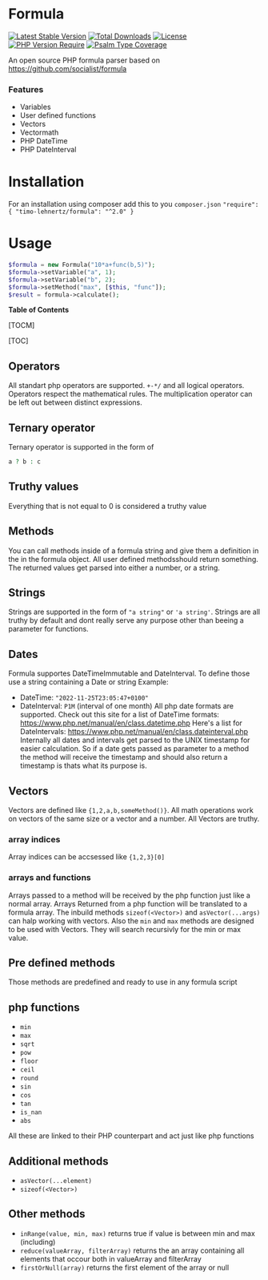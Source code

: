 # Formula

[![Latest Stable Version](https://poser.pugx.org/timo-lehnertz/formula/v)](https://packagist.org/packages/timo-lehnertz/formula)
[![Total Downloads](https://poser.pugx.org/timo-lehnertz/formula/downloads)](https://packagist.org/packages/timo-lehnertz/formula)
[![License](https://poser.pugx.org/timo-lehnertz/formula/license)](https://packagist.org/packages/timo-lehnertz/formula)
[![PHP Version Require](https://poser.pugx.org/timo-lehnertz/formula/require/php)](https://packagist.org/packages/timo-lehnertz/formula)
[![Psalm Type Coverage](https://shepherd.dev/github/nerou42/formula/coverage.svg)](https://packagist.org/packages/timo-lehnertz/formula)

An open source PHP formula parser based on https://github.com/socialist/formula

### Features
- Variables
- User defined functions
- Vectors
- Vectormath
- PHP DateTime
- PHP DateInterval

# Installation

For an installation using composer add this to you `composer.json`
`"require": {
    "timo-lehnertz/formula": "^2.0"
}`

# Usage

```php
$formula = new Formula("10*a+func(b,5)");
$formula->setVariable("a", 1);
$formula->setVariable("b", 2);
$formula->setMethod("max", [$this, "func"]);
$result = formula->calculate();
```

**Table of Contents**

[TOCM]

[TOC]

## Operators
All standart php operators are supported. `+-*/` and all logical operators.
Operators respect the mathematical rules. The multiplication operator can be left out between distinct expressions.

## Ternary operator
Ternary operator is supported in the form of
```php
a ? b : c
```

## Truthy values
Everything that is not equal to 0 is considered a truthy value

## Methods
You can call methods inside of a formula string and give them a definition in the in the formula object. All user defined methodsshould return something. The returned values get parsed into either a number, or a string. 

## Strings
Strings are supported in the form of `"a string"` or `'a string'`.  Strings are all truthy by default and dont really serve any purpose other than beeing a parameter for functions.

## Dates
Formula supportes DateTimeImmutable and DateInterval. To define those use a string containing a Date or string Example:
- DateTime: `"2022-11-25T23:05:47+0100"`
- DateInterval: `P1M` (interval of one month)
All php date formats are supported. Check out this site for a list of DateTime formats: https://www.php.net/manual/en/class.datetime.php
Here's a list for DateIntervals: https://www.php.net/manual/en/class.dateinterval.php
Internally all dates and intervals get parsed to the UNIX timestamp for easier calculation. So if a date gets passed as parameter to a method the method will receive the timestamp and should also return a timestamp is thats what its purpose is.

## Vectors
Vectors are defined like `{1,2,a,b,someMethod()}`.
All math operations work on vectors of the same size or a vector and a number.  All Vectors are truthy.
### array indices
Array indices can be accsessed like `{1,2,3}[0]`
### arrays and functions
Arrays passed to a method will be received by the php function just like a normal array.
Arrays Returned from a php function will be translated to a formula array.
The inbuild methods `sizeof(<Vector>)` and `asVector(...args)` can halp working with vectors. Also the `min` and `max` methods are designed to be used with Vectors. They will search recursivly for the min or max value.

## Pre defined methods
Those methods are predefined and ready to use in any formula script
## php functions
- `min`
- `max`
- `sqrt`
- `pow`
- `floor`
- `ceil`
- `round`
- `sin`
- `cos`
- `tan`
- `is_nan`
- `abs`

All these are linked to their PHP counterpart and act just like php functions
## Additional methods
- `asVector(...element)`
- `sizeof(<Vector>)`

## Other methods
- `inRange(value, min, max)` returns true if value is between min and max (including)
- `reduce(valueArray, filterArray)` returns the an array containing all elements that occour both in valueArray and filterArray
- `firstOrNull(array)` returns the first element of the array or null
